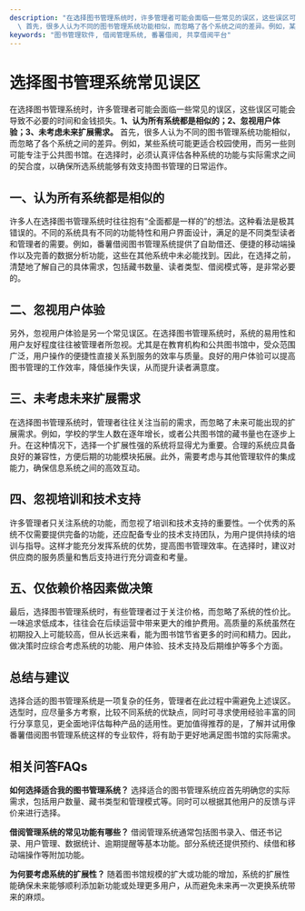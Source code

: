 ```yaml
---
description: "在选择图书管理系统时，许多管理者可能会面临一些常见的误区，这些误区可能会导致不必要的时间和金钱损失。**1、认为所有系统都是相似的；2、忽视用户体验；3、未考虑未来扩展需求。**\
  \ 首先，很多人认为不同的图书管理系统功能相似，而忽略了各个系统之间的差异。例如，某些系统可能更适合校园使用，而另一些则可能专注于公共图书馆。在选择时，必须认真评估各种系统的功能与实际需求之间的契合度，以确保所选系统能够有效支持图书管理的日常运作。"
keywords: "图书管理软件, 借阅管理系统, 番薯借阅, 共享借阅平台"
---
```

# 选择图书管理系统常见误区

在选择图书管理系统时，许多管理者可能会面临一些常见的误区，这些误区可能会导致不必要的时间和金钱损失。**1、认为所有系统都是相似的；2、忽视用户体验；3、未考虑未来扩展需求。** 首先，很多人认为不同的图书管理系统功能相似，而忽略了各个系统之间的差异。例如，某些系统可能更适合校园使用，而另一些则可能专注于公共图书馆。在选择时，必须认真评估各种系统的功能与实际需求之间的契合度，以确保所选系统能够有效支持图书管理的日常运作。

## **一、认为所有系统都是相似的**

许多人在选择图书管理系统时往往抱有“全面都是一样的”的想法。这种看法是极其错误的。不同的系统具有不同的功能特性和用户界面设计，满足的是不同类型读者和管理者的需要。例如，番薯借阅图书管理系统提供了自助借还、便捷的移动端操作以及完善的数据分析功能，这些在其他系统中未必能找到。因此，在选择之前，清楚地了解自己的具体需求，包括藏书数量、读者类型、借阅模式等，是非常必要的。

## **二、忽视用户体验**

另外，忽视用户体验是另一个常见误区。在选择图书管理系统时，系统的易用性和用户友好程度往往被管理者所忽视。尤其是在教育机构和公共图书馆中，受众范围广泛，用户操作的便捷性直接关系到服务的效率与质量。良好的用户体验可以提高图书管理的工作效率，降低操作失误，从而提升读者满意度。

## **三、未考虑未来扩展需求**

在选择图书管理系统时，管理者往往关注当前的需求，而忽略了未来可能出现的扩展需求。例如，学校的学生人数在逐年增长，或者公共图书馆的藏书量也在逐步上升。在这种情况下，选择一个扩展性强的系统将显得尤为重要。合理的系统应具备良好的兼容性，方便后期的功能模块拓展。此外，需要考虑与其他管理软件的集成能力，确保信息系统之间的高效互动。

## **四、忽视培训和技术支持**

许多管理者只关注系统的功能，而忽视了培训和技术支持的重要性。一个优秀的系统不仅需要提供完备的功能，还应配备专业的技术支持团队，为用户提供持续的培训与指导。这样才能充分发挥系统的优势，提高图书管理效率。在选择时，建议对供应商的服务质量和售后支持进行充分调查和考量。

## **五、仅依赖价格因素做决策**

最后，选择图书管理系统时，有些管理者过于关注价格，而忽略了系统的性价比。一味追求低成本，往往会在后续运营中带来更大的维护费用。高质量的系统虽然在初期投入上可能较高，但从长远来看，能为图书馆节省更多的时间和精力。因此，做决策时应综合考虑系统的功能、用户体验、技术支持及后期维护等多个方面。

## 总结与建议

选择合适的图书管理系统是一项复杂的任务，管理者在此过程中需避免上述误区。选型时，应尽量多方考察，比较不同系统的优缺点，同时可寻求使用经验丰富的同行分享意见，更全面地评估每种产品的适用性。更加值得推荐的是，了解并试用像番薯借阅图书管理系统这样的专业软件，将有助于更好地满足图书馆的实际需求。

## 相关问答FAQs

**如何选择适合我的图书管理系统？**
选择适合的图书管理系统应首先明确您的实际需求，包括用户数量、藏书类型和管理模式等。同时可以根据其他用户的反馈与评价来进行选择。

**借阅管理系统的常见功能有哪些？**
借阅管理系统通常包括图书录入、借还书记录、用户管理、数据统计、逾期提醒等基本功能。部分系统还提供预约、续借和移动端操作等附加功能。

**为何要考虑系统的扩展性？**
随着图书馆规模的扩大或功能的增加，系统的扩展性能确保未来能够顺利添加新功能或处理更多用户，从而避免未来再一次更换系统带来的麻烦。
